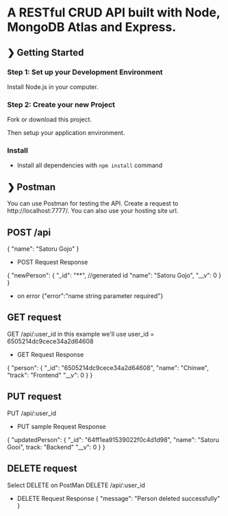 # A RESTful CRUD API built with Node, MongoDB Atlas and Express.

## ❯ Getting Started

### Step 1: Set up your Development Environment

Install Node.js in your computer.


### Step 2: Create your new Project

Fork or download this project.


Then setup your application environment.


### Install

- Install all dependencies with `npm install` command


## ❯ Postman
You can use Postman for testing the API. 
Create a request to http://localhost:7777/. 
You can also use your hosting site url.

## POST /api

{
"name": "Satoru Gojo"
}

- POST Request Response


{
"newPerson": {
"_id": "**", //generated id
"name": "Satoru Gojo",
"__v": 0
}
}

- on error
{"error":"name string parameter required"}

## GET request
GET /api/:user_id
in this example we'll use user_id = 6505214dc9cece34a2d64608
- GET Request Response


{
"person": {
"_id": "6505214dc9cece34a2d64608",
"name": "Chinwe",
"track": "Frontend"
"__v": 0
}
}

## PUT request
PUT /api/:user_id

- PUT sample Request Response


{
"updatedPerson": {
"_id": "64ff1ea91539022f0c4d1d98",
"name": "Satoru Gooi",
track: "Backend"
"__v": 0
}
}

## DELETE request
Select DELETE on PostMan
DELETE /api/:user_id

- DELETE Request Response
{
"message": "Person deleted successfully"
}
